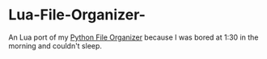 # Lua-File-Organizer-
An Lua port of my [Python File Organizer](https://github.com/ThatOneGuy2664/Python-File-Organizer) because I was bored at 1:30 in the morning and couldn't sleep.
